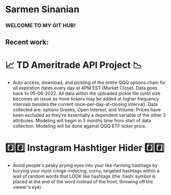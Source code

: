 # Sarmen Sinanian

### WELCOME TO MY GIT HUB!

## Recent work:

# :chart_with_upwards_trend: TD Ameritrade API Project :chart_with_downwards_trend:
<ul>
  <li>Auto access, download, and pickling of the entire QQQ options chain for all expiration dates every day at 4PM EST (Market Close). Data goes back to 05-06-2022. All data within the uploaded pickle file (until size becomes an issue as more tickers may be added at higher frequency intervals besides the current once-per-day-at-closing interval). Data collected are: options Greeks, Open Interest, and Volume. Prices have been excluded as they're essentially a dependent variable of the other 3 attributes. Modeling will begin in 3 months time from start of data collection. Modeling will be done against QQQ ETF ticker price.
</ul>

# :hash::hash: Instagram Hashtiger Hider :hash::hash:
<ul>
  <li>Avoid people's pesky prying eyes into your like-farming hashtags by burying your most cringe-inducing, corny, targeted hashtags within a wall of random words that LOOK like hashtags (the :hash: symbol is placed at the end of the word instead of the front, throwing off the viewer's eye).
</ul>
<!--
**SarmenSinanian/SarmenSinanian** is a ✨ _special_ ✨ repository because its `README.md` (this file) appears on your GitHub profile.

Here are some ideas to get you started:

- 🔭 I’m currently working on ...
- 🌱 I’m currently learning ...
- 👯 I’m looking to collaborate on ...
- 🤔 I’m looking for help with ...
- 💬 Ask me about ...
- 📫 How to reach me: ...
- 😄 Pronouns: ...
- ⚡ Fun fact: ...
-->

[![Hits](https://hits.seeyoufarm.com/api/count/incr/badge.svg?url=https%3A%2F%2Fgithub.com%2FSarmenSinanian&count_bg=%23FF0000&title_bg=%23555555&icon=&icon_color=%23E7E7E7&title=hits&edge_flat=false)](https://hits.seeyoufarm.com)

(Hit counter created 05/09/2022)
